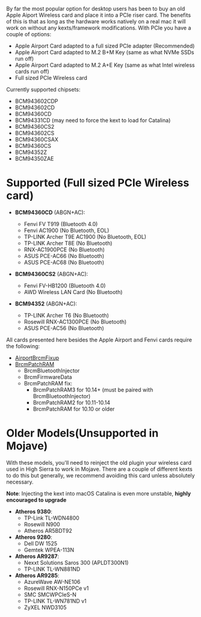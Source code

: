 By far the most popular option for desktop users has been to buy an old Apple Aiport Wireless card and place it into a PCIe riser card. The benefits of this is that as long as the hardware works natively on a real mac it will work on without any kexts/framework modifications. With PCIe you have a couple of options:

* Apple Airport Card adapted to a full sized PCIe adapter (Recommended)
* Apple Airport Card adapted to M.2 B+M Key (same as what NVMe SSDs run off)
* Apple Airport Card adapted to M.2 A+E Key (same as what Intel wireless cards run off)
* Full sized PCIe Wireless card

Currently supported chipsets:

* BCM943602CDP
* BCM943602CD
* BCM94360CD
* BCM94331CD (may need to force the kext to load for Catalina\)
* BCM94360CS2
* BCM943602CS
* BCM94360CSAX
* BCM94360CS
* BCM94352Z
* BCM94350ZAE

# Supported (Full sized PCIe Wireless card)

* **BCM94360CD** (ABGN+AC):

  * Fenvi FV T919 (Bluetooth 4.0)
  * Fenvi AC1900 (No Bluetooth, EOL)
  * TP-LINK Archer T9E AC1900 (No Bluetooth, EOL)
  * TP-LINK Archer T8E (No Bluetooth)
  * RNX-AC1900PCE (No Bluetooth)
  * ASUS PCE-AC66 (No Bluetooth)
  * ASUS PCE-AC68 (No Bluetooth)

* **BCM94360CS2** (ABGN+AC):

  * Fenvi FV-HB1200 (Bluetooth 4.0)
  * AWD Wireless LAN Card (No Bluetooth)

* **BCM94352** (ABGN+AC):

  * TP-LINK Archer T6 (No Bluetooth)
  * Rosewill RNX-AC1300PCE (No Bluetooth)
  * ASUS PCE-AC56 (No Bluetooth)

All cards presented here besides the Apple Airport and Fenvi cards require the following:

* [AirportBrcmFixup](https://github.com/acidanthera/AirportBrcmFixup/releases)
* [BrcmPatchRAM](https://github.com/acidanthera/BrcmPatchRAM/releases)
  * BrcmBluetoothInjector
  * BrcmFirmwareData
  * BrcmPatchRAM fix:
    * BrcmPatchRAM3 for 10.14+ (must be paired with BrcmBluetoothInjector)
    * BrcmPatchRAM2 for 10.11-10.14
    * BrcmPatchRAM for 10.10 or older

# Older Models(Unsupported in Mojave)

With these models, you'll need to reinject the old plugin your wireless card used in High Sierra to work in Mojave. There are a couple of different kexts to do this but generally, we recommend avoiding this card unless absolutely necessary.

**Note**: Injecting the kext into macOS Catalina is even more unstable, **highly encouraged to upgrade**

* **Atheros 9380**:
  * TP-Link TL-WDN4800
  * Rosewill N900
  * Atheros AR5BDT92
* **Atheros 9280**:
  * Dell DW 1525
  * Gemtek WPEA-113N
* **Atheros AR9287**:
  * Nexxt Solutions Saros 300 (APLDT300N1)
  * TP-LINK TL-WN881ND
* **Atheros AR9285**:
  * AzureWave AW-NE106
  * Rosewill RNX-N150PCe v1
  * SMC SMCWPCIeS-N
  * TP-LINK TL-WN781ND v1
  * ZyXEL NWD3105
